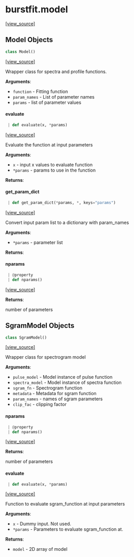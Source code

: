 <a name="burstfit.model"></a>
# burstfit.model

[[view_source]](https://github.com/thepetabyteproject/burstfit/blob/779f2e5a427208ec6a7c1b8fc49d361116c50dcc/burstfit/model.py#L1)

<a name="burstfit.model.Model"></a>
## Model Objects

```python
class Model()
```

[[view_source]](https://github.com/thepetabyteproject/burstfit/blob/779f2e5a427208ec6a7c1b8fc49d361116c50dcc/burstfit/model.py#L8)

Wrapper class for spectra and profile functions.

**Arguments**:

- `function` - Fitting function
- `param_names` - List of parameter names
- `params` - list of parameter values

<a name="burstfit.model.Model.evaluate"></a>
#### evaluate

```python
 | def evaluate(x, *params)
```

[[view_source]](https://github.com/thepetabyteproject/burstfit/blob/779f2e5a427208ec6a7c1b8fc49d361116c50dcc/burstfit/model.py#L33)

Evaluate the function at input parameters

**Arguments**:

- `x` - input x values to evaluate function
- `*params` - params to use in the function
  

**Returns**:


<a name="burstfit.model.Model.get_param_dict"></a>
#### get\_param\_dict

```python
 | def get_param_dict(*params, *, keys="params")
```

[[view_source]](https://github.com/thepetabyteproject/burstfit/blob/779f2e5a427208ec6a7c1b8fc49d361116c50dcc/burstfit/model.py#L46)

Convert input param list to a dictionary with param_names

**Arguments**:

- `*params` - parameter list
  

**Returns**:


<a name="burstfit.model.Model.nparams"></a>
#### nparams

```python
 | @property
 | def nparams()
```

[[view_source]](https://github.com/thepetabyteproject/burstfit/blob/779f2e5a427208ec6a7c1b8fc49d361116c50dcc/burstfit/model.py#L71)

**Returns**:

  number of parameters

<a name="burstfit.model.SgramModel"></a>
## SgramModel Objects

```python
class SgramModel()
```

[[view_source]](https://github.com/thepetabyteproject/burstfit/blob/779f2e5a427208ec6a7c1b8fc49d361116c50dcc/burstfit/model.py#L81)

Wrapper class for spectrogram model

**Arguments**:

- `pulse_model` - Model instance of pulse function
- `spectra_model` - Model instance of spectra function
- `sgram_fn` - Spectrogram function
- `metadata` - Metadata for sgram function
- `param_names` - names of sgram parameters
- `clip_fac` - clipping factor

<a name="burstfit.model.SgramModel.nparams"></a>
#### nparams

```python
 | @property
 | def nparams()
```

[[view_source]](https://github.com/thepetabyteproject/burstfit/blob/779f2e5a427208ec6a7c1b8fc49d361116c50dcc/burstfit/model.py#L122)

**Returns**:

  number of parameters

<a name="burstfit.model.SgramModel.evaluate"></a>
#### evaluate

```python
 | def evaluate(x, *params)
```

[[view_source]](https://github.com/thepetabyteproject/burstfit/blob/779f2e5a427208ec6a7c1b8fc49d361116c50dcc/burstfit/model.py#L131)

Function to evaluate sgram_function at input parameters

**Arguments**:

- `x` - Dummy input. Not used.
- `*params` - Parameters to evaluate sgram_function at.
  

**Returns**:

- `model` - 2D array of model

